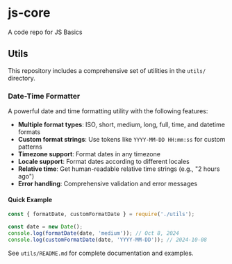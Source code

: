 # js-core
A code repo for JS Basics

## Utils

This repository includes a comprehensive set of utilities in the `utils/` directory.

### Date-Time Formatter

A powerful date and time formatting utility with the following features:

- **Multiple format types**: ISO, short, medium, long, full, time, and datetime formats
- **Custom format strings**: Use tokens like `YYYY-MM-DD HH:mm:ss` for custom patterns
- **Timezone support**: Format dates in any timezone
- **Locale support**: Format dates according to different locales
- **Relative time**: Get human-readable relative time strings (e.g., "2 hours ago")
- **Error handling**: Comprehensive validation and error messages

#### Quick Example

```javascript
const { formatDate, customFormatDate } = require('./utils');

const date = new Date();
console.log(formatDate(date, 'medium')); // Oct 8, 2024
console.log(customFormatDate(date, 'YYYY-MM-DD')); // 2024-10-08
```

See `utils/README.md` for complete documentation and examples.
